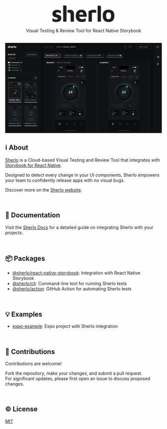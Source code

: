 <p align="center">
  <a href="https://sherlo.io/">
    <picture>
      <source media="(prefers-color-scheme: dark)" srcset="./assets/logo-dark.svg">
      <img src="./assets/logo-light.svg" alt="Sherlo" width="200" />
    </picture>
  </a>
</p>

<p align="center">Visual Testing & Review Tool for React Native Storybook</p>

<br />

<div align="center">
    <img src="./assets/app.webp" width="800" alt="Screenshot of Sherlo web application" />
</div>

## ℹ️ About

[Sherlo](https://sherlo.io) is a Cloud-based Visual Testing and Review Tool that integrates
with [Storybook for React Native](https://github.com/storybookjs/react-native).

Designed to detect every change in your UI components, Sherlo empowers your team to confidently release apps with no
visual bugs.

Discover more on the [Sherlo website](https://sherlo.io).

<br />

## 📖 Documentation

Visit the [Sherlo Docs](https://docs.sherlo.io) for a detailed guide on integrating Sherlo with your
projects.

<br />

## 📦 Packages

- [@sherlo/react-native-storybook](packages/react-native-storybook): Integration with React Native Storybook
- [@sherlo/cli](packages/cli): Command-line tool for running Sherlo tests
- [@sherlo/action](packages/action): GitHub Action for automating Sherlo tests

<br />

## 💡 Examples

- [expo-example](examples/expo-example): Expo project with Sherlo integration

<br />

## 🤝 Contributions

Contributions are welcome!

Fork the repository, make your changes, and submit a pull request.
<br />
For significant updates, please first open an issue to discuss proposed changes.

<br />

## ©️ License

[MIT](LICENSE)

